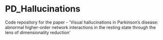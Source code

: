 # PD_Hallucinations
Code repository for the paper - 'Visual hallucinations in Parkinson’s disease: abnormal higher-order network interactions in the resting state through the lens of dimensionality reduction'
